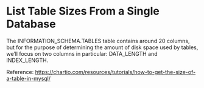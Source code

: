 # List Table Sizes From a Single Database

The INFORMATION_SCHEMA.TABLES table contains around 20 columns, but for the purpose of determining the amount of disk space used by tables, we’ll focus on two columns in particular: DATA_LENGTH and INDEX_LENGTH.

Reference: https://chartio.com/resources/tutorials/how-to-get-the-size-of-a-table-in-mysql/
